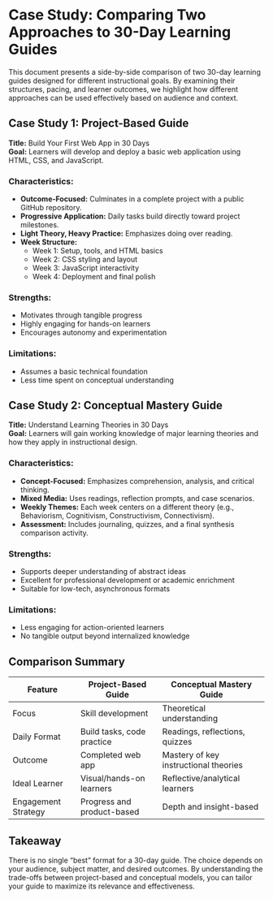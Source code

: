 # Case Study: Comparing Two Approaches to 30-Day Learning Guides

This document presents a side-by-side comparison of two 30-day learning guides designed for different instructional goals. By examining their structures, pacing, and learner outcomes, we highlight how different approaches can be used effectively based on audience and context.

## Case Study 1: Project-Based Guide  
**Title:** Build Your First Web App in 30 Days  
**Goal:** Learners will develop and deploy a basic web application using HTML, CSS, and JavaScript.

### Characteristics:
- **Outcome-Focused:** Culminates in a complete project with a public GitHub repository.
- **Progressive Application:** Daily tasks build directly toward project milestones.
- **Light Theory, Heavy Practice:** Emphasizes doing over reading.
- **Week Structure:**
  - Week 1: Setup, tools, and HTML basics
  - Week 2: CSS styling and layout
  - Week 3: JavaScript interactivity
  - Week 4: Deployment and final polish

### Strengths:
- Motivates through tangible progress
- Highly engaging for hands-on learners
- Encourages autonomy and experimentation

### Limitations:
- Assumes a basic technical foundation
- Less time spent on conceptual understanding

## Case Study 2: Conceptual Mastery Guide  
**Title:** Understand Learning Theories in 30 Days  
**Goal:** Learners will gain working knowledge of major learning theories and how they apply in instructional design.

### Characteristics:
- **Concept-Focused:** Emphasizes comprehension, analysis, and critical thinking.
- **Mixed Media:** Uses readings, reflection prompts, and case scenarios.
- **Weekly Themes:** Each week centers on a different theory (e.g., Behaviorism, Cognitivism, Constructivism, Connectivism).
- **Assessment:** Includes journaling, quizzes, and a final synthesis comparison activity.

### Strengths:
- Supports deeper understanding of abstract ideas
- Excellent for professional development or academic enrichment
- Suitable for low-tech, asynchronous formats

### Limitations:
- Less engaging for action-oriented learners
- No tangible output beyond internalized knowledge

## Comparison Summary

| Feature                     | Project-Based Guide            | Conceptual Mastery Guide        |
|----------------------------|--------------------------------|---------------------------------|
| Focus                      | Skill development              | Theoretical understanding       |
| Daily Format               | Build tasks, code practice     | Readings, reflections, quizzes  |
| Outcome                    | Completed web app              | Mastery of key instructional theories |
| Ideal Learner              | Visual/hands-on learners       | Reflective/analytical learners  |
| Engagement Strategy        | Progress and product-based     | Depth and insight-based         |

## Takeaway

There is no single “best” format for a 30-day guide. The choice depends on your audience, subject matter, and desired outcomes. By understanding the trade-offs between project-based and conceptual models, you can tailor your guide to maximize its relevance and effectiveness.
